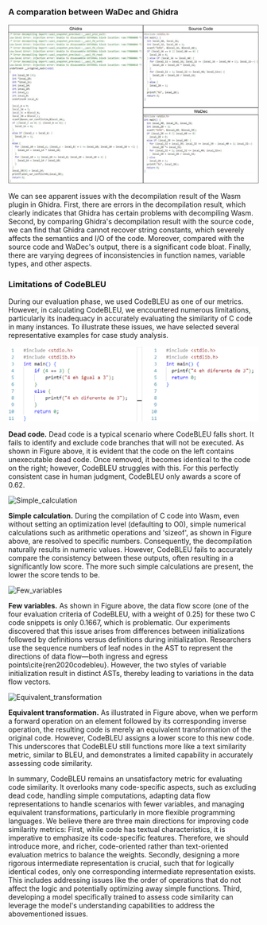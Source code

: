 ### A comparation between WaDec and Ghidra

![case](figures/case.png)

We can see apparent issues with the decompilation result of the Wasm plugin in Ghidra. First, there are errors in the decompilation result, which clearly indicates that Ghidra has certain problems with decompiling Wasm. Second, by comparing Ghidra's decompilation result with the source code, we can find that Ghidra cannot recover string constants, which severely affects the semantics and I/O of the code. Moreover, compared with the source code and WaDec's output, there is a significant code bloat. Finally, there are varying degrees of inconsistencies in function names, variable types, and other aspects.

### Limitations of CodeBLEU
During our evaluation phase, we used CodeBLEU as one of our metrics. However, in calculating CodeBLEU, we encountered numerous limitations, particularly its inadequacy in accurately evaluating the similarity of C code in many instances. To illustrate these issues, we have selected several representative examples for case study analysis.

![Dead_code](figures/codebleu_limit_3.png)


**Dead code.**
Dead code is a typical scenario where CodeBLEU falls short. It fails to identify and exclude code branches that will not be executed. 
As shown in Figure above, it is evident that the code on the left contains unexecutable dead code. Once removed, it becomes identical to the code on the right;
however, CodeBLEU struggles with this. For this perfectly consistent case in human judgment, CodeBLEU only awards a score of 0.62.

![Simple_calculation](https://github.com/XinyuShe/WaDec/assets/60457190/812a0fca-74db-458f-abb3-9161f79f8cc3)


**Simple calculation.**
During the compilation of C code into Wasm, even without setting an optimization level (defaulting to O0), simple numerical calculations such as arithmetic operations and 'sizeof', as shown in Figure above, are resolved to specific numbers. Consequently, the decompilation naturally results in numeric values. However, CodeBLEU fails to accurately compare the consistency between these outputs, often resulting in a significantly low score. The more such simple calculations are present, the lower the score tends to be.

![Few_variables](https://github.com/XinyuShe/WaDec/assets/60457190/3ede69c2-b54c-464c-b382-3a3de8dd8be7)


**Few variables.**
As shown in Figure above, the data flow score (one of the four evaluation criteria of CodeBLEU, with a weight of 0.25) for these two C code snippets is only 0.1667, which is problematic.
Our experiments discovered that this issue arises from differences between initializations followed by definitions versus definitions during initialization. Researchers use the sequence numbers of leaf nodes in the AST to represent the directions of data flow—both ingress and egress points\cite{ren2020codebleu}. However, the two styles of variable initialization result in distinct ASTs, thereby leading to variations in the data flow vectors.

![Equivalent_transformation](https://github.com/XinyuShe/WaDec/assets/60457190/659fccfd-20d6-4f39-a9af-11ce178fbaed)


**Equivalent transformation.**
As illustrated in Figure above, when we perform a forward operation on an element followed by its corresponding inverse operation, the resulting code is merely an equivalent transformation of the original code. However, CodeBLEU assigns a lower score to this new code. This underscores that CodeBLEU still functions more like a text similarity metric, similar to BLEU, and demonstrates a limited capability in accurately assessing code similarity.

In summary, CodeBLEU remains an unsatisfactory metric for evaluating code similarity. It overlooks many code-specific aspects, such as excluding dead code, handling simple computations, adapting data flow representations to handle scenarios with fewer variables, and managing equivalent transformations, particularly in more flexible programming languages. We believe there are three main directions for improving code similarity metrics: First, while code has textual characteristics, it is imperative to emphasize its code-specific features. Therefore, we should introduce more, and richer, code-oriented rather than text-oriented evaluation metrics to balance the weights. Secondly, designing a more rigorous intermediate representation is crucial, such that for logically identical codes, only one corresponding intermediate representation exists. This includes addressing issues like the order of operations that do not affect the logic and potentially optimizing away simple functions. Third, developing a model specifically trained to assess code similarity can leverage the model's understanding capabilities to address the abovementioned issues.

